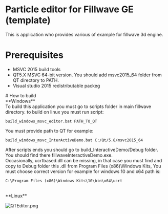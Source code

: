 # Particle editor for Fillwave GE (template)
This is application who provides various of example for fillwave 3d engine. <br />
# Prerequisites
<ul>
  <li>MSVC 2015 build tools</li>
  <li>QT5.X MSVC 64-bit version. You should add msvc2015_64 folder from QT directory to PATH.</li>
  <li>Visual studio 2015 redistributable packeg</li>
</ul> 
# How to build <br />
**Windows** <br />
To build this application you must go to scripts folder in main fillwave directory. 
to build on linux you must run script: <br />

```
build_windows_msvc_editor.bat PATH_TO_QT
```

You must provide path to QT for example:

```
build_windows_msvc_InterActiveDemo.bat C:/Qt/5.8/msvc2015_64
```
After scripts ends  you should go to build_InteractiveDemo/Debug folder. You should find there 
fillwaveInteractiveDemo.exe. <br />
Occasionally, ucrtbased.dll can be missing, in that case you must find and copy to Debug folder this .dll from Program 
Files (x86)\Windows Kits, 
You must choose correct version for example for windows 10 and x64 path is: <br /> 

```
C:\Program Files (x86)\Windows Kits\10\bin\x64\ucrt
```
<br />
**Linux**

![QTEditor.png](https://github.com/filipwasil/fillwave_editor_particles/blob/master/screens/QTEditor.png)
